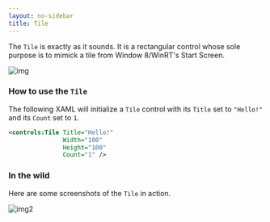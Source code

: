 ```yaml
---
layout: no-sidebar
title: Tile
---
```


The `Tile` is exactly as it sounds. It is a rectangular control whose sole purpose is to mimick a tile from Window 8/WinRT's Start Screen.

![img](https://www.bleepstatic.com/tutorials/windows-8/introduction-start-screen/windows-8-start-screen.jpg)

### How to use the `Tile`

The following XAML will initialize a `Tile` control with its `Title` set to `"Hello!"` and its `Count` set to `1`.

```xml
<controls:Tile Title="Hello!" 
               Width="100"
               Height="100" 
               Count="1" />
```

### In the wild

Here are some screenshots of the `Tile` in action.

![img2](https://github-camo.global.ssl.fastly.net/4793fa88b9041fb4a1bba21aa2140ee7d0f32b3c/687474703a2f2f7777772e6e63756265642e6e65742f7a2f706963732f6d6168617070732f54696c65436f6e74656e74436f6c6f72732e706e67)
